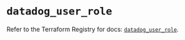 # `datadog_user_role`

Refer to the Terraform Registry for docs: [`datadog_user_role`](https://registry.terraform.io/providers/datadog/datadog/3.71.0/docs/resources/user_role).

